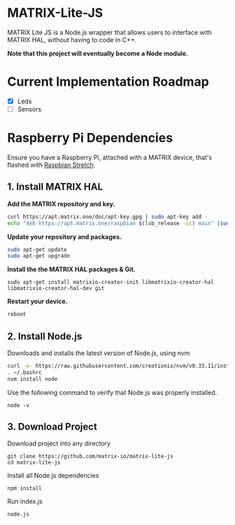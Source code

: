 # MATRIX-Lite-JS
 MATRIX Lite JS is a Node.js wrapper that allows users to interface with MATRIX HAL, without having to code in C++.
 
 **Note that this project will eventually become a Node module.**

# Current Implementation Roadmap
- [x] Leds
- [ ] Sensors

# Raspberry Pi Dependencies
Ensure you have a Raspberry Pi, attached with a MATRIX device, that's flashed with [Raspbian Stretch](https://www.raspberrypi.org/blog/raspbian-stretch/).

## 1. Install MATRIX HAL
**Add the MATRIX repository and key.**
```bash
curl https://apt.matrix.one/doc/apt-key.gpg | sudo apt-key add -
echo "deb https://apt.matrix.one/raspbian $(lsb_release -sc) main" |sudo tee /etc/apt/sources.list.d/matrixlabs.list
```
**Update your repository and packages.**
```bash
sudo apt-get update
sudo apt-get upgrade
```
**Install the the MATRIX HAL packages & Git.**
```
sudo apt-get install matrixio-creator-init libmatrixio-creator-hal libmatrixio-creator-hal-dev git
```
**Restart your device.**
```bash
reboot
```

## 2. Install Node.js
Downloads and installs the latest version of Node.js, using nvm
```bash
curl -o- https://raw.githubusercontent.com/creationix/nvm/v0.33.11/install.sh | bash
. ~/.bashrc
nvm install node
```
Use the following command to verify that Node.js was properly installed.
```
node -v
```

## 3. Download Project
Download project into any directory
```
git clone https://github.com/matrix-io/matrix-lite-js
cd matrix-lite-js
```

Install all Node.js dependencies
```
npm install
```

Run index.js
```
node.js
```
